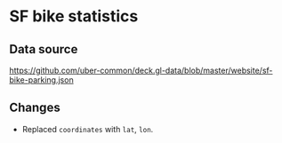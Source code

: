 # SF bike statistics

## Data source

https://github.com/uber-common/deck.gl-data/blob/master/website/sf-bike-parking.json

## Changes

* Replaced `coordinates` with `lat`, `lon`.
